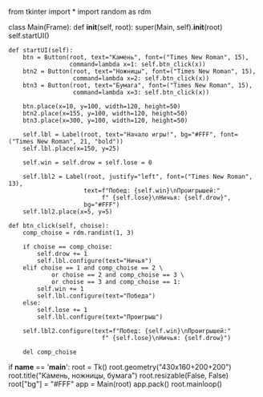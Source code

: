 from tkinter import *
import random as rdm


class Main(Frame):
    def __init__(self, root):
        super(Main, self).__init__(root)
        self.startUI()

    def startUI(self):
        btn = Button(root, text="Камень", font=("Times New Roman", 15),
                     command=lambda x=1: self.btn_click(x))
        btn2 = Button(root, text="Ножницы", font=("Times New Roman", 15),
                      command=lambda x=2: self.btn_click(x))
        btn3 = Button(root, text="Бумага", font=("Times New Roman", 15),
                      command=lambda x=3: self.btn_click(x))

        btn.place(x=10, y=100, width=120, height=50)
        btn2.place(x=155, y=100, width=120, height=50)
        btn3.place(x=300, y=100, width=120, height=50)

        self.lbl = Label(root, text="Начало игры!", bg="#FFF", font=("Times New Roman", 21, "bold"))
        self.lbl.place(x=150, y=25)

        self.win = self.drow = self.lose = 0

        self.lbl2 = Label(root, justify="left", font=("Times New Roman", 13),
                         text=f"Побед: {self.win}\nПроигрышей:"
                              f" {self.lose}\nНичья: {self.drow}",
                         bg="#FFF")
        self.lbl2.place(x=5, y=5)

    def btn_click(self, choise):
        comp_choise = rdm.randint(1, 3)

        if choise == comp_choise:
            self.drow += 1
            self.lbl.configure(text="Ничья")
        elif choise == 1 and comp_choise == 2 \
                or choise == 2 and comp_choise == 3 \
                or choise == 3 and comp_choise == 1:
            self.win += 1
            self.lbl.configure(text="Победа")
        else:
            self.lose += 1
            self.lbl.configure(text="Проигрыш")

        self.lbl2.configure(text=f"Побед: {self.win}\nПроигрышей:"
                              f" {self.lose}\nНичья: {self.drow}")

        del comp_choise


if __name__ == '__main__':
    root = Tk()
    root.geometry("430x160+200+200")
    root.title("Камень, ножницы, бумага")
    root.resizable(False, False)
    root["bg"] = "#FFF"
    app = Main(root)
    app.pack()
    root.mainloop()
